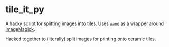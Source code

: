 # tile_it_py

A hacky script for splitting images into tiles. Uses [`wand`](https://docs.wand-py.org/en/0.6.12/) as a wrapper around [ImageMagick](https://imagemagick.org).

Hacked together to (literally) split images for printing onto ceramic tiles.
